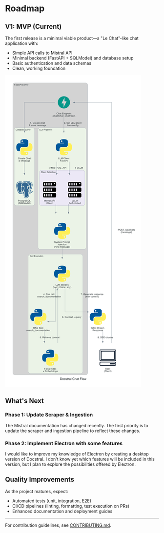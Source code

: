 # Roadmap

## V1: MVP (Current)

The first release is a minimal viable product—a "Le Chat"‑like chat application with:

- Simple API calls to Mistral API
- Minimal backend (FastAPI + SQLModel) and database setup
- Basic authentication and data schemas
- Clean, working foundation

![docstral_flow.png](docs/docstral_flow.png)

## What's Next

### Phase 1: Update Scraper & Ingestion

The Mistral documentation has changed recently. The first priority is to update the scraper and ingestion pipeline to reflect these changes.

### Phase 2: Implement Electron with some features

I would like to improve my knowledge of Electron by creating a desktop version of Docstral.
I don't know yet which features will be included in this version, but I plan to explore the possibilities offered by Electron.

## Quality Improvements

As the project matures, expect:

- Automated tests (unit, integration, E2E)
- CI/CD pipelines (linting, formatting, test execution on PRs)
- Enhanced documentation and deployment guides

---

For contribution guidelines, see [CONTRIBUTING.md](./CONTRIBUTING.md).